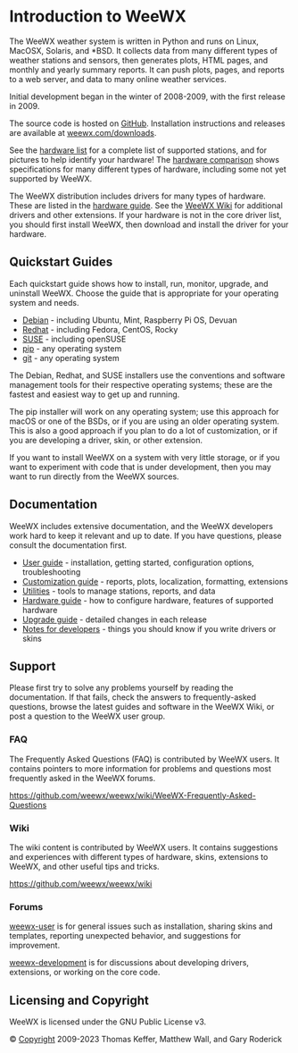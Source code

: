 # Introduction to WeeWX

The WeeWX weather system is written in Python and runs on Linux, MacOSX,
Solaris, and *BSD.  It collects data from many different types of weather
stations and sensors, then generates plots, HTML pages, and monthly and
yearly summary reports. It can push plots, pages, and reports to a web
server, and data to many online weather services.

Initial development began in the winter of 2008-2009, with the first release
in 2009.

The source code is hosted on [GitHub](https://github.com/weewx/weewx).
Installation instructions and releases are available at
[weewx.com/downloads](http://weewx.com/downloads).

See the [hardware list](https://weewx.com/hardware.html) for a complete list
of supported stations, and for pictures to help identify your hardware!  The
[hardware comparison](https://weewx.com/hwcmp.html) shows specifications for
many different types of hardware, including some not yet supported by WeeWX.

The WeeWX distribution includes drivers for many types of hardware.  These
are listed in the [hardware guide](../hardware/drivers).
See the [WeeWX Wiki](https://github.com/weewx/weewx/wiki) for additional
drivers and other extensions. If your hardware is not in the core driver
list, you should first install WeeWX, then download and install the driver
for your hardware.


## Quickstart Guides

Each quickstart guide shows how to install, run, monitor, upgrade, and
uninstall WeeWX.  Choose the guide that is appropriate for your operating
system and needs.

* [Debian](quickstarts/debian) - including Ubuntu, Mint, Raspberry Pi OS, Devuan
* [Redhat](quickstarts/redhat) - including Fedora, CentOS, Rocky
* [SUSE](quickstarts/suse) - including openSUSE
* [pip](quickstarts/pip) - any operating system
* [git](quickstarts/git) - any operating system

The Debian, Redhat, and SUSE installers use the conventions and software
management tools for their respective operating systems; these are the fastest
and easiest way to get up and running.

The pip installer will work on any operating system; use this approach
for macOS or one of the BSDs, or if you are using an older operating system.
This is also a good approach if you plan to do a lot of customization, or if
you are developing a driver, skin, or other extension.

If you want to install WeeWX on a system with very little storage, or if you
want to experiment with code that is under development, then you may want to
run directly from the WeeWX sources.

## Documentation

WeeWX includes extensive documentation, and the WeeWX developers work hard to
keep it relevant and up to date.  If you have questions, please consult the
documentation first.

* [User guide](usersguide) - installation, getting started, configuration options, troubleshooting
* [Customization guide](custom) - reports, plots, localization, formatting, extensions
* [Utilities](utilities) - tools to manage stations, reports, and data
* [Hardware guide](hardware) - how to configure hardware, features of supported hardware
* [Upgrade guide](upgrading) - detailed changes in each release
* [Notes for developers](devnotes) - things you should know if you write drivers or skins


## Support

Please first try to solve any problems yourself by reading the documentation.
If that fails, check the answers to frequently-asked questions, browse the
latest guides and software in the WeeWX Wiki, or post a question to the WeeWX
user group.


### FAQ

The Frequently Asked Questions (FAQ) is contributed by WeeWX users.  It
contains pointers to more information for problems and questions most
frequently asked in the WeeWX forums.

https://github.com/weewx/weewx/wiki/WeeWX-Frequently-Asked-Questions


### Wiki

The wiki content is contributed by WeeWX users. It contains suggestions and
experiences with different types of hardware, skins, extensions to WeeWX,
and other useful tips and tricks.

https://github.com/weewx/weewx/wiki


### Forums

[weewx-user](https://groups.google.com/group/weewx-user) is for general
issues such as installation, sharing skins and templates, reporting
unexpected behavior, and suggestions for improvement.

[weewx-development](https://groups.google.com/group/weewx-development) is
for discussions about developing drivers, extensions, or working on the core
code.


## Licensing and Copyright

WeeWX is licensed under the GNU Public License v3.

© [Copyright](copyright) 2009-2023 Thomas Keffer, Matthew Wall, and Gary
Roderick

